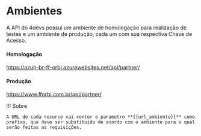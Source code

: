 # Ambientes

A API do 4devs possui um ambiente de homologação para realização de testes e um ambiente de produção, cada um com sua respectiva Chave de Acesso.

#### Homologação
https://azuh-br-ff-orbi.azurewebsites.net/api/partner/


#### Produção
https://www.fforbi.com.br/api/partner/

!!! Sobre

    A URL de cada recurso vai conter o parametro **{{url_ambiente}}** como prefixo, que deve ser substituido de acordo com o ambiente para o qual serão feitas as requisições.

